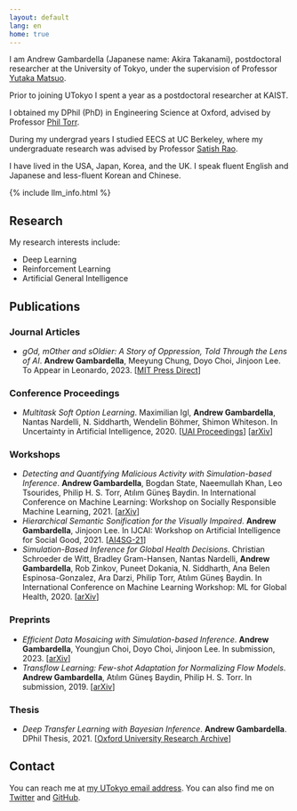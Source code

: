 ```yaml
---
layout: default
lang: en
home: true
---
```


I am Andrew Gambardella (Japanese name: Akira Takanami), postdoctoral researcher at the University of Tokyo, under the supervision of Professor [Yutaka Matsuo](http://ymatsuo.com/).

Prior to joining UTokyo I spent a year as a postdoctoral researcher at KAIST.

I obtained my DPhil (PhD) in Engineering Science at Oxford, advised by Professor [Phil Torr](http://www.robots.ox.ac.uk/~tvg/).

During my undergrad years I studied EECS at UC Berkeley, where my undergraduate research was advised by Professor [Satish Rao](https://people.eecs.berkeley.edu/~satishr/).

I have lived in the USA, Japan, Korea, and the UK. I speak fluent English and Japanese and less-fluent Korean and Chinese.

{% include llm_info.html %}

## Research

My research interests include:

- Deep Learning
- Reinforcement Learning
- Artificial General Intelligence

## Publications

### Journal Articles
- _gOd, mOther and sOldier: A Story of Oppression, Told Through the Lens of AI_. **Andrew Gambardella**, Meeyung Chung, Doyo Choi, Jinjoon Lee. To Appear in Leonardo, 2023. [[MIT Press Direct](https://direct.mit.edu/leon/article-abstract/doi/10.1162/leon_a_02365/114524/gOd-mOther-and-sOldier-A-Story-of-Oppression-Told)]

### Conference Proceedings
- _Multitask Soft Option Learning_. Maximilian Igl, **Andrew Gambardella**, Nantas Nardelli, N. Siddharth, Wendelin Böhmer, Shimon Whiteson. In Uncertainty in Artificial Intelligence, 2020. [[UAI Proceedings](https://proceedings.mlr.press/v124/igl20a.html)] [[arXiv](https://arxiv.org/abs/1904.01033)]

### Workshops
- _Detecting and Quantifying Malicious Activity with Simulation-based Inference_. **Andrew Gambardella**, Bogdan State, Naeemullah Khan, Leo Tsourides, Philip H. S. Torr, Atılım Güneş Baydin. In International Conference on Machine Learning: Workshop on Socially Responsible Machine Learning, 2021. [[arXiv](https://arxiv.org/abs/2110.02483)]
- _Hierarchical Semantic Sonification for the Visually Impaired_. **Andrew Gambardella**, Jinjoon Lee. In IJCAI: Workshop on Artificial Intelligence for Social Good, 2021. [[AI4SG-21](https://amulyayadav.github.io/AI4SG2021/)]
- _Simulation-Based Inference for Global Health Decisions_. Christian Schroeder de Witt, Bradley Gram-Hansen, Nantas Nardelli, **Andrew Gambardella**, Rob Zinkov, Puneet Dokania, N. Siddharth, Ana Belen Espinosa-Gonzalez, Ara Darzi, Philip Torr, Atılım Güneş Baydin. In International Conference on Machine Learning Workshop: ML for Global Health, 2020. [[arXiv](https://arxiv.org/abs/2005.07062)]

### Preprints
- _Efficient Data Mosaicing with Simulation-based Inference_. **Andrew Gambardella**, Youngjun Choi, Doyo Choi, Jinjoon Lee. In submission, 2023. [[arXiv](https://arxiv.org/abs/2210.14602)]
- _Transflow Learning: Few-shot Adaptation for Normalizing Flow Models_. **Andrew Gambardella**, Atılım Güneş Baydin, Philip H. S. Torr. In submission, 2019. [[arXiv](https://arxiv.org/abs/1911.13270)]

### Thesis
- _Deep Transfer Learning with Bayesian Inference_. **Andrew Gambardella**. DPhil Thesis, 2021. [[Oxford University Research Archive](https://ora.ox.ac.uk/objects/uuid:7667850a-5694-4bd7-893f-2e1b5912fb62)]

## Contact

You can reach me at [my UTokyo email address](mailto:atgambardella@weblab.t.u-tokyo.ac.jp). You can also find me on [Twitter](https://twitter.com/atgambardella) and [GitHub](https://github.com/atgambardella).
